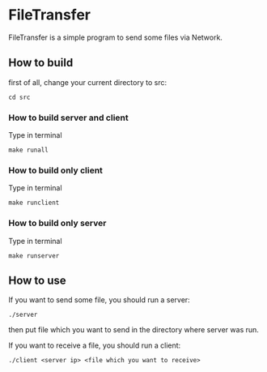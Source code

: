 # FileTransfer

FileTransfer is a simple program to send some files via Network.

## How to build

first of all, change your current directory to src:

```
cd src
```

### How to build server and client

Type in terminal

```
make runall
```

### How to build only client

Type in terminal

```
make runclient
```

### How to build only server

Type in terminal

```
make runserver
```

## How to use

If you want to send some file, you should run a server:

```
./server
```

then put file which you want to send in the directory where server was run.

If you want to receive a file, you should run a client:

```
./client <server ip> <file which you want to receive>
```
